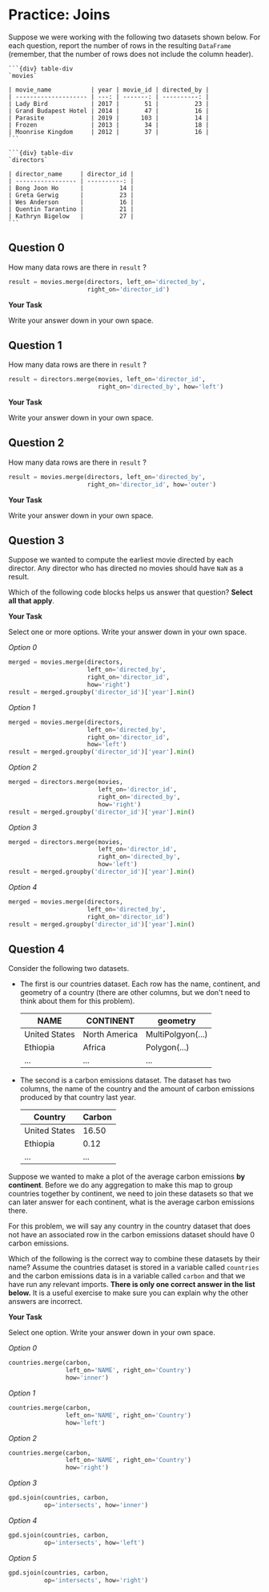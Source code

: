 # <i class="far fa-edit fa-fw"></i> Practice: Joins

Suppose we were working with the following two datasets shown below. For each question, report the number of rows in the resulting `DataFrame` (remember, that the number of rows does not include the column header).

````{div} table-section
```{div} table-div
`movies`

| movie_name           | year | movie_id | directed_by |
| -------------------- | ---: | -------: | ----------: |
| Lady Bird            | 2017 |       51 |          23 |
| Grand Budapest Hotel | 2014 |       47 |          16 |
| Parasite             | 2019 |      103 |          14 |
| Frozen               | 2013 |       34 |          18 |
| Moonrise Kingdom     | 2012 |       37 |          16 |
```

```{div} table-div
`directors`

| director_name     | director_id |
| ----------------- | ----------: |
| Bong Joon Ho      |          14 |
| Greta Gerwig      |          23 |
| Wes Anderson      |          16 |
| Quentin Tarantino |          21 |
| Kathryn Bigelow   |          27 |
```
````

## Question 0

How many data rows are there in `result` ?

```python
result = movies.merge(directors, left_on='directed_by',
                      right_on='director_id')
```

**<i class="far fa-edit fa-fw"></i> Your Task**

Write your answer down in your own space.

## Question 1

How many data rows are there in `result` ?

```python
result = directors.merge(movies, left_on='director_id',
                         right_on='directed_by', how='left')
```

**<i class="far fa-edit fa-fw"></i> Your Task**

Write your answer down in your own space.

## Question 2

How many data rows are there in `result` ?

```python
result = movies.merge(directors, left_on='directed_by',
                      right_on='director_id', how='outer')
```

**<i class="far fa-edit fa-fw"></i> Your Task**

Write your answer down in your own space.

## Question 3

Suppose we wanted to compute the earliest movie directed by each director. Any director who has directed no movies should have `NaN` as a result.

Which of the following code blocks helps us answer that question? **Select all that apply**.

**<i class="far fa-edit fa-fw"></i> Your Task**

Select one or more options. Write your answer down in your own space.

_<i class="far fa-square fa-fw"></i> Option 0_

```python
merged = movies.merge(directors,
                      left_on='directed_by',
                      right_on='director_id',
                      how='right')
result = merged.groupby('director_id')['year'].min()
```

_<i class="far fa-square fa-fw"></i> Option 1_

```python
merged = movies.merge(directors,
                      left_on='directed_by',
                      right_on='director_id',
                      how='left')
result = merged.groupby('director_id')['year'].min()
```

_<i class="far fa-square fa-fw"></i> Option 2_

```python
merged = directors.merge(movies,
                         left_on='director_id',
                         right_on='directed_by',
                         how='right')
result = merged.groupby('director_id')['year'].min()
```

_<i class="far fa-square fa-fw"></i> Option 3_

```python
merged = directors.merge(movies,
                         left_on='director_id',
                         right_on='directed_by',
                         how='left')
result = merged.groupby('director_id')['year'].min()
```

_<i class="far fa-square fa-fw"></i> Option 4_

```python
merged = movies.merge(directors,
                      left_on='directed_by',
                      right_on='director_id')
result = merged.groupby('director_id')['year'].min()
```

## Question 4

Consider the following two datasets.

- The first is our countries dataset. Each row has the name, continent, and geometry of a country (there are other columns, but we don't need to think about them for this problem).

  |    NAME     |  CONTINENT  |    geometry     |
  |-------------|-------------|-----------------|
  |United States|North America|MultiPolgyon(...)|
  |Ethiopia     |Africa       |Polygon(...)     |
  |...          |...          |...              |

- The second is a carbon emissions dataset. The dataset has two columns, the name of the country and the amount of carbon emissions produced by that country last year.

  |   Country   |Carbon|
  |-------------|------|
  |United States| 16.50|
  |Ethiopia     | 0.12 |
  |...          |...   |

Suppose we wanted to make a plot of the average carbon emissions **by continent**. Before we do any aggregation to make this map to group countries together by continent, we need to join these datasets so that we can later answer for each continent, what is the average carbon emissions there.

For this problem, we will say any country in the country dataset that does not have an associated row in the carbon emissions dataset should have 0 carbon emissions.

Which of the following is the correct way to combine these datasets by their name? Assume the countries dataset is stored in a variable called `countries` and the carbon emissions data is in a variable called `carbon` and that we have run any relevant imports. **There is only one correct answer in the list below.** It is a useful exercise to make sure you can explain why the other answers are incorrect.

**<i class="far fa-edit fa-fw"></i> Your Task**

Select one option. Write your answer down in your own space.

_<i class="far fa-circle fa-fw"></i> Option 0_

```python
countries.merge(carbon,
                left_on='NAME', right_on='Country')
                how='inner')
```

_<i class="far fa-circle fa-fw"></i> Option 1_

```python
countries.merge(carbon,
                left_on='NAME', right_on='Country')
                how='left')
```

_<i class="far fa-circle fa-fw"></i> Option 2_

```python
countries.merge(carbon,
                left_on='NAME', right_on='Country')
                how='right')
```

_<i class="far fa-circle fa-fw"></i> Option 3_

```python
gpd.sjoin(countries, carbon,
          op='intersects', how='inner')
```

_<i class="far fa-circle fa-fw"></i> Option 4_

```python
gpd.sjoin(countries, carbon,
          op='intersects', how='left')
```

_<i class="far fa-circle fa-fw"></i> Option 5_

```python
gpd.sjoin(countries, carbon,
          op='intersects', how='right')
```
